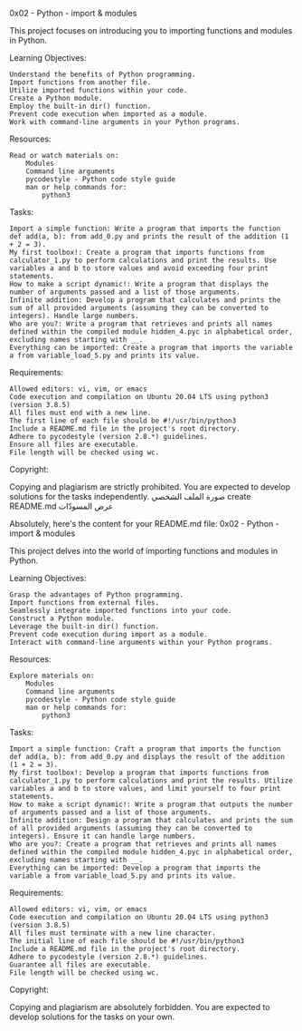 0x02 - Python - import & modules

This project focuses on introducing you to importing functions and modules in Python.

Learning Objectives:

    Understand the benefits of Python programming.
    Import functions from another file.
    Utilize imported functions within your code.
    Create a Python module.
    Employ the built-in dir() function.
    Prevent code execution when imported as a module.
    Work with command-line arguments in your Python programs.

Resources:

    Read or watch materials on:
        Modules
        Command line arguments
        pycodestyle - Python code style guide
        man or help commands for:
            python3

Tasks:

    Import a simple function: Write a program that imports the function def add(a, b): from add_0.py and prints the result of the addition (1 + 2 = 3).
    My first toolbox!: Create a program that imports functions from calculator_1.py to perform calculations and print the results. Use variables a and b to store values and avoid exceeding four print statements.
    How to make a script dynamic!: Write a program that displays the number of arguments passed and a list of those arguments.
    Infinite addition: Develop a program that calculates and prints the sum of all provided arguments (assuming they can be converted to integers). Handle large numbers.
    Who are you?: Write a program that retrieves and prints all names defined within the compiled module hidden_4.pyc in alphabetical order, excluding names starting with __.
    Everything can be imported: Create a program that imports the variable a from variable_load_5.py and prints its value.

Requirements:

    Allowed editors: vi, vim, or emacs
    Code execution and compilation on Ubuntu 20.04 LTS using python3 (version 3.8.5)
    All files must end with a new line.
    The first line of each file should be #!/usr/bin/python3
    Include a README.md file in the project's root directory.
    Adhere to pycodestyle (version 2.8.*) guidelines.
    Ensure all files are executable.
    File length will be checked using wc.

Copyright:

Copying and plagiarism are strictly prohibited. You are expected to develop solutions for the tasks independently.
صورة الملف الشخصي
create README.md
عرض المسودّات

Absolutely, here's the content for your README.md file:
0x02 - Python - import & modules

This project delves into the world of importing functions and modules in Python.

Learning Objectives:

    Grasp the advantages of Python programming.
    Import functions from external files.
    Seamlessly integrate imported functions into your code.
    Construct a Python module.
    Leverage the built-in dir() function.
    Prevent code execution during import as a module.
    Interact with command-line arguments within your Python programs.

Resources:

    Explore materials on:
        Modules
        Command line arguments
        pycodestyle - Python code style guide
        man or help commands for:
            python3

Tasks:

    Import a simple function: Craft a program that imports the function def add(a, b): from add_0.py and displays the result of the addition (1 + 2 = 3).
    My first toolbox!: Develop a program that imports functions from calculator_1.py to perform calculations and print the results. Utilize variables a and b to store values, and limit yourself to four print statements.
    How to make a script dynamic!: Write a program that outputs the number of arguments passed and a list of those arguments.
    Infinite addition: Design a program that calculates and prints the sum of all provided arguments (assuming they can be converted to integers). Ensure it can handle large numbers.
    Who are you?: Create a program that retrieves and prints all names defined within the compiled module hidden_4.pyc in alphabetical order, excluding names starting with __.
    Everything can be imported: Develop a program that imports the variable a from variable_load_5.py and prints its value.

Requirements:

    Allowed editors: vi, vim, or emacs
    Code execution and compilation on Ubuntu 20.04 LTS using python3 (version 3.8.5)
    All files must terminate with a new line character.
    The initial line of each file should be #!/usr/bin/python3
    Include a README.md file in the project's root directory.
    Adhere to pycodestyle (version 2.8.*) guidelines.
    Guarantee all files are executable.
    File length will be checked using wc.

Copyright:

Copying and plagiarism are absolutely forbidden. You are expected to develop solutions for the tasks on your own.
